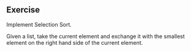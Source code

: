 ## Exercise

Implement Selection Sort.

Given a list, take the current element and exchange it with the smallest element on the right hand side of the current element.
